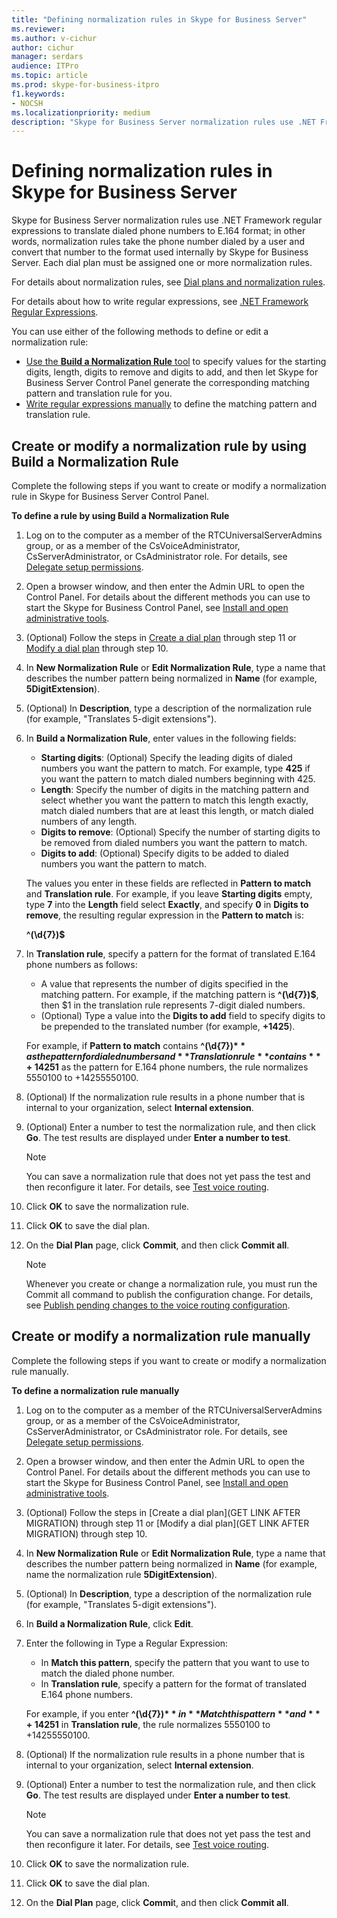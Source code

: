 ```yaml
---
title: "Defining normalization rules in Skype for Business Server"
ms.reviewer: 
ms.author: v-cichur
author: cichur
manager: serdars
audience: ITPro
ms.topic: article
ms.prod: skype-for-business-itpro
f1.keywords:
- NOCSH
ms.localizationpriority: medium
description: "Skype for Business Server normalization rules use .NET Framework regular expressions to translate dialed phone numbers to E.164 format; in other words, normalization rules take the phone number dialed by a user and convert that number to the format used internally by Skype for Business Server. Each dial plan must be assigned one or more normalization rules."
---
```


# Defining normalization rules in Skype for Business Server

Skype for Business Server normalization rules use .NET Framework regular expressions to translate dialed phone numbers to E.164 format; in other words, normalization rules take the phone number dialed by a user and convert that number to the format used internally by Skype for Business Server. Each dial plan must be assigned one or more normalization rules.

For details about normalization rules, see [Dial plans and normalization rules](/previous-versions/office/lync-server-2013/lync-server-2013-dial-plans-and-normalization-rules).

For details about how to write regular expressions, see [.NET Framework Regular Expressions](/dotnet/standard/base-types/regular-expressions).

You can use either of the following methods to define or edit a normalization rule:
- [Use the **Build a Normalization Rule** tool](#create-or-modify-a-normalization-rule-by-using-build-a-normalization-rule) to specify values for the starting digits, length, digits to remove and digits to add, and then let Skype for Business Server Control Panel generate the corresponding matching pattern and translation rule for you.
- [Write regular expressions manually](#create-or-modify-a-normalization-rule-manually) to define the matching pattern and translation rule. 

## Create or modify a normalization rule by using Build a Normalization Rule

Complete the following steps if you want to create or modify a normalization rule in Skype for Business Server Control Panel. 

**To define a rule by using Build a Normalization Rule**

1. Log on to the computer as a member of the RTCUniversalServerAdmins group, or as a member of the CsVoiceAdministrator, CsServerAdministrator, or CsAdministrator role. For details, see [Delegate setup permissions](/previous-versions/office/lync-server-2013/lync-server-2013-delegate-setup-permissions).
2. Open a browser window, and then enter the Admin URL to open the Control Panel. For details about the different methods you can use to start the Skype for Business Control Panel, see [Install and open administrative tools](../../management-tools/install-and-open-administrative-tools.md).
3. (Optional) Follow the steps in [Create a dial plan](../../deploy/deploy-enterprise-voice/dial-plans.md#to-create-a-dial-plan) through step 11 or [Modify a dial plan](../../deploy/deploy-enterprise-voice/dial-plans.md#to-modify-a-dial-plan) through step 10. 
4. In **New Normalization Rule** or **Edit Normalization Rule**, type a name that describes the number pattern being normalized in **Name** (for example, **5DigitExtension**).
5. (Optional) In **Description**, type a description of the normalization rule (for example, "Translates 5-digit extensions").
6. In **Build a Normalization Rule**, enter values in the following fields:
    - **Starting digits**:   (Optional) Specify the leading digits of dialed numbers you want the pattern to match. For example, type **425** if you want the pattern to match dialed numbers beginning with 425.
    - **Length**:   Specify the number of digits in the matching pattern and select whether you want the pattern to match this length exactly, match dialed numbers that are at least this length, or match dialed numbers of any length.
    - **Digits to remove**:   (Optional) Specify the number of starting digits to be removed from dialed numbers you want the pattern to match.
    - **Digits to add**:   (Optional) Specify digits to be added to dialed numbers you want the pattern to match.
    
    The values you enter in these fields are reflected in **Pattern to match** and **Translation rule**. For example, if you leave **Starting digits** empty, type **7** into the **Length** field select **Exactly**, and specify **0** in **Digits to remove**, the resulting regular expression in the **Pattern to match** is:

    **^(\d{7})$**

7. In **Translation rule**, specify a pattern for the format of translated E.164 phone numbers as follows:
    - A value that represents the number of digits specified in the matching pattern. For example, if the matching pattern is **^(\d{7})$**, then $1 in the translation rule represents 7-digit dialed numbers.
    - (Optional) Type a value into the **Digits to add** field to specify digits to be prepended to the translated number (for example, **+1425**).
    
    For example, if **Pattern to match** contains **^(\d{7})$** as the pattern for dialed numbers and **Translation rule** contains **+1425$1** as the pattern for E.164 phone numbers, the rule normalizes 5550100 to +14255550100.

8. (Optional) If the normalization rule results in a phone number that is internal to your organization, select **Internal extension**.
9. (Optional) Enter a number to test the normalization rule, and then click **Go**. The test results are displayed under **Enter a number to test**.
    > [!Note] 
    > You can save a normalization rule that does not yet pass the test and then reconfigure it later. For details, see [Test voice routing](/previous-versions/office/lync-server-2013/lync-server-2013-test-voice-routing). 

10. Click **OK** to save the normalization rule.
11. Click **OK** to save the dial plan.
12. On the **Dial Plan** page, click **Commit**, and then click **Commit all**. 
    > [!Note]
    > Whenever you create or change a normalization rule, you must run the Commit all command to publish the configuration change. For details, see [Publish pending changes to the voice routing configuration](/previous-versions/office/lync-server-2013/lync-server-2013-publish-pending-changes-to-the-voice-routing-configuration). 

## Create or modify a normalization rule manually

Complete the following steps if you want to create or modify a normalization rule manually.

**To define a normalization rule manually**

1. Log on to the computer as a member of the RTCUniversalServerAdmins group, or as a member of the CsVoiceAdministrator, CsServerAdministrator, or CsAdministrator role. For details, see [Delegate setup permissions](/previous-versions/office/lync-server-2013/lync-server-2013-delegate-setup-permissions).
2. Open a browser window, and then enter the Admin URL to open the Control Panel. For details about the different methods you can use to start the Skype for Business Control Panel, see [Install and open administrative tools](../../management-tools/install-and-open-administrative-tools.md).
3. (Optional) Follow the steps in [Create a dial plan](GET LINK AFTER MIGRATION) through step 11 or [Modify a dial plan](GET LINK AFTER MIGRATION) through step 10.  
4. In **New Normalization Rule** or **Edit Normalization Rule**, type a name that describes the number pattern being normalized in **Name** (for example, name the normalization rule **5DigitExtension**).
5. (Optional) In **Description**, type a description of the normalization rule (for example, "Translates 5-digit extensions").
6. In **Build a Normalization Rule**, click **Edit**.
7. Enter the following in Type a Regular Expression:
    - In **Match this pattern**, specify the pattern that you want to use to match the dialed phone number.
    - In **Translation rule**, specify a pattern for the format of translated E.164 phone numbers.

    For example, if you enter **^(\d{7})$** in **Match this pattern** and **+1425$1** in **Translation rule**, the rule normalizes 5550100 to +14255550100.

8. (Optional) If the normalization rule results in a phone number that is internal to your organization, select **Internal extension**.
9. (Optional) Enter a number to test the normalization rule, and then click **Go**. The test results are displayed under **Enter a number to test**.

    > [!Note]
    > You can save a normalization rule that does not yet pass the test and then reconfigure it later. For details, see [Test voice routing](/previous-versions/office/lync-server-2013/lync-server-2013-test-voice-routing). 

10. Click **OK** to save the normalization rule.
11. Click **OK** to save the dial plan.
12. On the **Dial Plan** page, click **Commi**t, and then click **Commit all**.